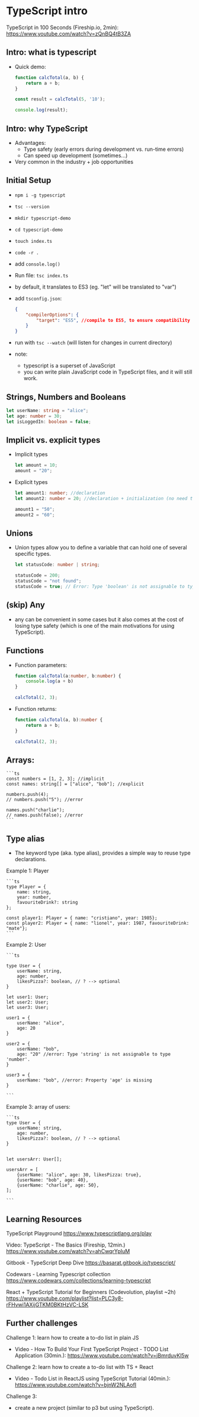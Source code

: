 

# TypeScript intro



TypeScript in 100 Seconds (Fireship.io, 2min):
https://www.youtube.com/watch?v=zQnBQ4tB3ZA




## Intro: what is typescript

- Quick demo:

  <!-- @LT: create TypeScript project in Stackblitz -->

    ```js
    function calcTotal(a, b) {
        return a + b;
    }

    const result = calcTotal(5, '10');

    console.log(result);

    ```


## Intro: why TypeScript

- Advantages:
    - Type safety (early errors during development vs. run-time errors)
    - Can speed up development (sometimes...)
- Very common in the industry + job opportunities



## Initial Setup

<!-- @LT: for this part of the workshop, create the code in a local file -->

- `npm i -g typescript`

- `tsc --version`

- `mkdir typescript-demo`

- `cd typescript-demo`

- `touch index.ts`

- `code -r .`

- add `console.log()`

- Run file: `tsc index.ts`

- by default, it translates to ES3 (eg. "let" will be translated to "var")

- add `tsconfig.json`:

    ```json
    {
        "compilerOptions": {
            "target": "ES5", //compile to ES5, to ensure compatibility for old browsers
        }
    }
    ```


- run with `tsc --watch` (will listen for changes in current directory)

- note: 
    - typescript is a superset of JavaScript
    - you can write plain JavaScript code in TypeScript files, and it will still work.



## Strings, Numbers and Booleans

```ts
let userName: string = "alice";
let age: number = 30;
let isLoggedIn: boolean = false;
```



## Implicit vs. explicit types

- Implicit types

    ```ts
    let amount = 10;
    amount = "20";
    ```

- Explicit types

    ```ts
    let amount1: number; //declaration
    let amount2: number = 20; //declaration + initialization (no need to add explicit type)

    amount1 = "50";
    amount2 = "60";
    ```


## Unions

- Union types allow you to define a variable that can hold one of several specific types.

    ```ts
    let statusCode: number | string;

    statusCode = 200;
    statusCode = "not found";
    statusCode = true; // Error: Type 'boolean' is not assignable to type 'string | number'.
    ```


## (skip) Any

- any can be convenient in some cases but it also comes at the cost of losing type safety (which is one of the main motivations for using TypeScript).



## Functions

- Function parameters:

    ```ts
    function calcTotal(a:number, b:number) {
        console.log(a + b)
    }

    calcTotal(2, 3);
    ```


- Function returns:

    ```ts
    function calcTotal(a, b):number {
        return a + b;
    }

    calcTotal(2, 3);
    ```


## Arrays:

    ```ts
    const numbers = [1, 2, 3]; //implicit
    const names: string[] = ["alice", "bob"]; //explicit

    numbers.push(4);
    // numbers.push("5"); //error

    names.push("charlie");
    // names.push(false); //error
    ```


## Type alias

- The keyword type (aka. type alias), provides a simple way to reuse type declarations.


Example 1: Player

    ```ts
    type Player = { 
        name: string, 
        year: number, 
        favouriteDrink?: string
    };

    const player1: Player = { name: "cristiano", year: 1985};
    const player2: Player = { name: "lionel", year: 1987, favouriteDrink: "mate"};
    ```

Example 2: User

    ```ts

    type User = {
        userName: string,
        age: number,
        likesPizza?: boolean, // ? --> optional
    }

    let user1: User;
    let user2: User;
    let user3: User;

    user1 = {
        userName: "alice",
        age: 20
    }

    user2 = {
        userName: "bob",
        age: "20" //error: Type 'string' is not assignable to type 'number'.
    }

    user3 = {
        userName: "bob", //error: Property 'age' is missing
    }

    ```


Example 3: array of users:

    ```ts
    type User = {
        userName: string,
        age: number,
        likesPizza?: boolean, // ? --> optional
    }


    let usersArr: User[];

    usersArr = [
        {userName: "alice", age: 30, likesPizza: true},
        {userName: "bob", age: 40},
        {userName: "charlie", age: 50},
    ];

    ```



## Learning Resources


TypeScript Playground
https://www.typescriptlang.org/play

Video: TypeScript - The Basics (Fireship, 12min.)
https://www.youtube.com/watch?v=ahCwqrYpIuM


Gitbook - TypeScript Deep Dive 
https://basarat.gitbook.io/typescript/


Codewars - Learning Typescript collection
https://www.codewars.com/collections/learning-typescript


React + TypeScript Tutorial for Beginners (Codevolution, playlist ~2h)
https://www.youtube.com/playlist?list=PLC3y8-rFHvwi1AXijGTKM0BKtHzVC-LSK



## Further challenges

Challenge 1: learn how to create a to-do list in plain JS
  - Video - How To Build Your First TypeScript Project - TODO List Application (30min.): https://www.youtube.com/watch?v=jBmrduvKl5w


Challenge 2: learn how to create a to-do list with TS + React
  - Video - Todo List in ReactJS using TypeScript Tutorial (40min.): https://www.youtube.com/watch?v=bjnW2NLAofI


Challenge 3: 
- create a new project (similar to p3 but using TypeScript).
  


